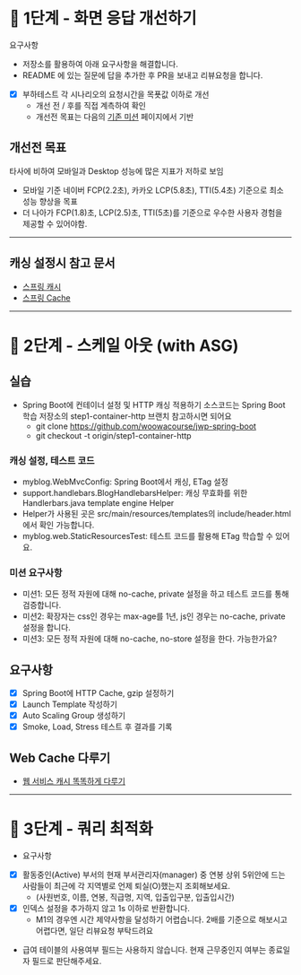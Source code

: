 # 🚀 1단계 - 화면 응답 개선하기

요구사항
- 저장소를 활용하여 아래 요구사항을 해결합니다.
- README 에 있는 질문에 답을 추가한 후 PR을 보내고 리뷰요청을 합니다.

- [X] 부하테스트 각 시나리오의 요청시간을 목푯값 이하로 개선
  - 개선 전 / 후를 직접 계측하여 확인
  - 개선전 목표는 다음의 [기존 미션](https://github.com/next-step/infra-subway-monitoring/tree/14km/docs) 페이지에서 기반

## 개선전 목표
타사에 비하여 모바일과 Desktop 성능에 많은 지표가 저하로 보임
- 모바일 기준 네이버 FCP(2.2초), 카카오 LCP(5.8초), TTI(5.4초) 기준으로 최소 성능 향상을 목표
- 더 나아가 FCP(1.8)초, LCP(2.5)초, TTI(5초)를 기준으로 우수한 사용자 경험을 제공할 수 있어야함.

---
## 캐싱 설정시 참고 문서
- [스프링 캐시](https://blog.outsider.ne.kr/1094)
- [스프링 Cache](https://jaehun2841.github.io/2018/11/07/2018-10-03-spring-ehcache/#%EB%93%A4%EC%96%B4%EA%B0%80%EB%A9%B0)

---

# 🚀 2단계 - 스케일 아웃 (with ASG)

## 실습

- Spring Boot에 컨테이너 설정 및 HTTP 캐싱 적용하기 소스코드는 Spring Boot 학습 저장소의 step1-container-http 브랜치 참고하시면 되어요
  - git clone https://github.com/woowacourse/jwp-spring-boot
  - git checkout -t origin/step1-container-http

### 캐싱 설정, 테스트 코드
- myblog.WebMvcConfig: Spring Boot에서 캐싱, ETag 설정 
- support.handlebars.BlogHandlebarsHelper: 캐싱 무효화를 위한 Handlerbars.java template engine Helper 
- Helper가 사용된 곳은 src/main/resources/templates의 include/header.html에서 확인 가능합니다. 
- myblog.web.StaticResourcesTest: 테스트 코드를 활용해 ETag 학습할 수 있어요.

### 미션 요구사항
- 미션1: 모든 정적 자원에 대해 no-cache, private 설정을 하고 테스트 코드를 통해 검증합니다. 
- 미션2: 확장자는 css인 경우는 max-age를 1년, js인 경우는 no-cache, private 설정을 합니다. 
- 미션3: 모든 정적 자원에 대해 no-cache, no-store 설정을 한다. 가능한가요?

## 요구사항

- [X] Spring Boot에 HTTP Cache, gzip 설정하기
- [X] Launch Template 작성하기
- [X] Auto Scaling Group 생성하기
- [X] Smoke, Load, Stress 테스트 후 결과를 기록

## Web Cache 다루기

- [웹 서비스 캐시 똑똑하게 다루기](https://toss.tech/article/smart-web-service-cache)

---

# 🚀 3단계 - 쿼리 최적화

* 요구사항

- [X] 활동중인(Active) 부서의 현재 부서관리자(manager) 중 연봉 상위 5위안에 드는 사람들이 최근에 각 지역별로 언제 퇴실(O)했는지 조회해보세요.
  - (사원번호, 이름, 연봉, 직급명, 지역, 입출입구분, 입출입시간)
- [X] 인덱스 설정을 추가하지 않고 1s 이하로 반환합니다.
  - M1의 경우엔 시간 제약사항을 달성하기 어렵습니다. 2배를 기준으로 해보시고 어렵다면, 일단 리뷰요청 부탁드려요
- 급여 테이블의 사용여부 필드는 사용하지 않습니다. 현재 근무중인지 여부는 종료일자 필드로 판단해주세요.
